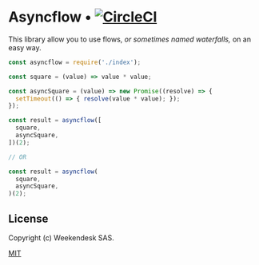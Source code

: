 # Asyncflow &bull; [![CircleCI](https://circleci.com/gh/weekendesk/asyncflow/tree/master.svg?style=shield)](https://circleci.com/gh/weekendesk/asyncflow/tree/master)

This library allow you to use flows, _or sometimes named waterfalls,_ on an easy way.

```js
const asyncflow = require('./index');

const square = (value) => value * value;

const asyncSquare = (value) => new Promise((resolve) => {
  setTimeout(() => { resolve(value * value); });
});

const result = asyncflow([
  square,
  asyncSquare,
])(2);

// OR

const result = asyncflow(
  square,
  asyncSquare,
)(2);
```

## License

Copyright (c) Weekendesk SAS.

[MIT](LICENSE)

